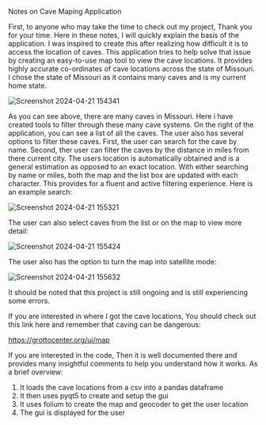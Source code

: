 Notes on Cave Maping Application


   First, to anyone who may take the time to check out my project, Thank you for your time. Here in these notes, I will quickly explain the basis of the application.  I was inspired to create this after realizing how difficult it is to access the location of caves. This application tries to help solve that issue by creating an easy-to-use map tool to view the cave locations. 
 It provides highly accurate co-ordinates of cave locations across the state of Missouri. I chose the state of Missouri as it contains many caves and is my current home state. 

![Screenshot 2024-04-21 154341](https://github.com/JohnathonCrowder/Missouri_Cave_Map/assets/139363360/ddc7621a-89d2-42aa-86f8-e4c2eedb80a9)

As you can see above, there are many caves in Missouri. Here i have created tools to filter through these many cave systems. On the right of the application, you can see a list of all the caves. The user also has several options to filter these caves. First, the user can search for the cave by name. Second, ther user can filter the caves by the distance in miles from there current city. The users location is automatically obtained and is a general estimation as opposed to an exact location. With either searching by name or miles, both the map and the list box are updated with each character. This provides for a fluent and active filtering experience. Here is an example search:

![Screenshot 2024-04-21 155321](https://github.com/JohnathonCrowder/Missouri_Cave_Map/assets/139363360/4f9a2a7b-c4c5-4045-90ed-9f7bde8d43b3)


The user can also select caves from the list or on the map to view more detail:

![Screenshot 2024-04-21 155424](https://github.com/JohnathonCrowder/Missouri_Cave_Map/assets/139363360/5391a0bb-9b30-431d-81e3-f108ff890d98)

The user also has the option to turn the map into satellite mode:

![Screenshot 2024-04-21 155632](https://github.com/JohnathonCrowder/Missouri_Cave_Map/assets/139363360/f67a8a15-6097-45ae-8e6e-2b82d959d67e)

It should be noted that this project is still ongoing and is still experiencing some errors.

If you are interested in where I got the cave locations, You should check out this link here and remember that caving can be dangerous:

https://grottocenter.org/ui/map


If you are interested in the code, Then it is well documented there and provides many insightful comments to help you understand how it works. As a brief overview:

1. It loads the cave locations from a csv into a pandas dataframe 
2. It then uses pyqt5 to create and setup the gui
3. It uses folium to create the map and geocoder to get the user location
4. The gui is displayed for the user
